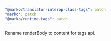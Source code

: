 ```yaml
---
"@marko/translator-interop-class-tags": patch
"marko": patch
"@marko/runtime-tags": patch
---
```


Rename renderBody to content for tags api.
